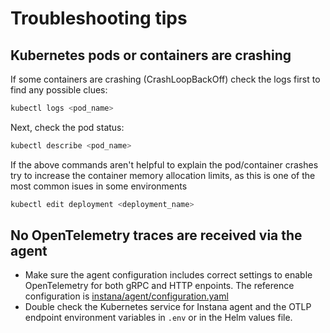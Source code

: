 # Troubleshooting tips

## Kubernetes pods or containers are crashing
If some containers are crashing (CrashLoopBackOff) check the logs first to find any possible clues:
```sh
kubectl logs <pod_name>
```

Next, check the pod status:
```sh
kubectl describe <pod_name>
```

If the above commands aren't helpful to explain the pod/container crashes try to increase the container memory allocation limits, as this is one of the most common isues in some environments
```sh
kubectl edit deployment <deployment_name>
```

## No OpenTelemetry traces are received via the agent

- Make sure the agent configuration includes correct settings to enable OpenTelemetry for both gRPC and HTTP enpoints. The reference configuration is [instana/agent/configuration.yaml](../instana/agent/configuration.yaml)
- Double check the Kubernetes service for Instana agent and the OTLP endpoint environment variables in `.env` or in the Helm values file.
